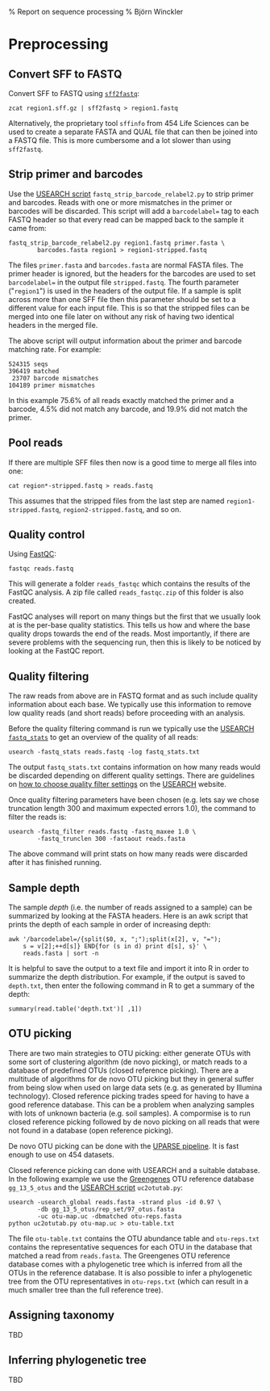 % Report on sequence processing
% Björn Winckler

# Preprocessing

## Convert SFF to FASTQ

Convert SFF to FASTQ using [`sff2fastq`][sff2fastq]:

    zcat region1.sff.gz | sff2fastq > region1.fastq

Alternatively, the proprietary tool `sffinfo` from 454 Life Sciences can be
used to create a separate FASTA and QUAL file that can then be joined into
a FASTQ file.  This is more cumbersome and a lot slower than using
`sff2fastq`.


## Strip primer and barcodes

Use the [USEARCH script][usearch-script] `fastq_strip_barcode_relabel2.py` to
strip primer and barcodes.  Reads with one or more mismatches in the primer or
barcodes will be discarded.  This script will add a `barcodelabel=` tag to each
FASTQ header so that every read can be mapped back to the sample it came from:

    fastq_strip_barcode_relabel2.py region1.fastq primer.fasta \
            barcodes.fasta region1 > region1-stripped.fastq

The files `primer.fasta` and `barcodes.fasta` are normal FASTA files.  The
primer header is ignored, but the headers for the barcodes are used to set
`barcodelabel=` in the output file `stripped.fastq`.  The fourth parameter
("`region1`") is used in the headers of the output file.  If a sample is split
across more than one SFF file then this parameter should be set to a different
value for each input file.  This is so that the stripped files can be merged
into one file later on without any risk of having two identical headers in the
merged file.

The above script will output information about the primer and barcode matching
rate.  For example:

    524315 seqs
    396419 matched
     23707 barcode mismatches
    104189 primer mismatches

In this example 75.6% of all reads exactly matched the primer and a barcode,
4.5% did not match any barcode, and 19.9% did not match the primer.


## Pool reads

If there are multiple SFF files then now is a good time to merge all files into
one:

    cat region*-stripped.fastq > reads.fastq

This assumes that the stripped files from the last step are named
`region1-stripped.fastq`, `region2-stripped.fastq`, and so on.


## Quality control

Using [FastQC][fastqc]:

    fastqc reads.fastq

This will generate a folder `reads_fastqc` which contains the results of the
FastQC analysis.  A zip file called `reads_fastqc.zip` of this folder is also
created.

FastQC analyses will report on many things but the first that we usually look
at is the per-base quality statistics.  This tells us how and where the base
quality drops towards the end of the reads.  Most importantly, if there are
severe problems with the sequencing run, then this is likely to be noticed by
looking at the FastQC report.


## Quality filtering

The raw reads from above are in FASTQ format and as such include quality
information about each base.  We typically use this information to remove low
quality reads (and short reads) before proceeding with an analysis.

Before the quality filtering command is run we typically use the
[USEARCH][usearch] [`fastq_stats`][usearch-fastq_stats] to get an overview of
the quality of all reads:

    usearch -fastq_stats reads.fastq -log fastq_stats.txt

The output `fastq_stats.txt` contains information on how many reads would be
discarded depending on different quality settings.  There are guidelines on
[how to choose quality filter settings][usearch-choose] on the
[USEARCH][usearch] website.

Once quality filtering parameters have been chosen (e.g. lets say we chose
truncation length 300 and maximum expected errors 1.0), the command to filter
the reads is:

    usearch -fastq_filter reads.fastq -fastq_maxee 1.0 \
            -fastq_trunclen 300 -fastaout reads.fasta

The above command will print stats on how many reads were discarded after it
has finished running.


## Sample depth

The sample *depth* (i.e. the number of reads assigned to a sample) can be
summarized by looking at the FASTA headers.  Here is an awk script that prints
the depth of each sample in order of increasing depth:

    awk '/barcodelabel=/{split($0, x, ";");split(x[2], v, "=");
        s = v[2];++d[s]} END{for (s in d) print d[s], s}' \
        reads.fasta | sort -n

It is helpful to save the output to a text file and import it into R in order
to summarize the depth distribution.  For example, if the output is saved to
`depth.txt`, then enter the following command in R to get a summary of the
depth:

    summary(read.table('depth.txt')[ ,1])


## OTU picking

There are two main strategies to OTU picking: either generate OTUs with some
sort of clustering algorithm (de novo picking), or match reads to a database of
predefined OTUs (closed reference picking).  There are a multitude of
algorithms for de novo OTU picking but they in general suffer from being slow
when used on large data sets (e.g. as generated by Illumina technology).
Closed reference picking trades speed for having to have a good reference
database.  This can be a problem when analyzing samples with lots of unknown
bacteria (e.g. soil samples).  A compormise is to run closed reference picking
followed by de novo picking on all reads that were not found in a database
(open reference picking).

De novo OTU picking can be done with the [UPARSE pipeline][uparse-pipeline].
It is fast enough to use on 454 datasets.

Closed reference picking can done with USEARCH and a suitable database.  In the
following example we use the [Greengenes][greengenes] OTU reference database
`gg_13_5_otus` and the [USEARCH script][usearch-script] `uc2otutab.py`:

    usearch -usearch_global reads.fasta -strand plus -id 0.97 \
            -db gg_13_5_otus/rep_set/97_otus.fasta
            -uc otu-map.uc -dbmatched otu-reps.fasta
    python uc2otutab.py otu-map.uc > otu-table.txt

The file `otu-table.txt` contains the OTU abundance table and `otu-reps.txt`
contains the representative sequences for each OTU in the database that matched
a read from `reads.fasta`.  The Greengenes OTU reference database comes with a
phylogenetic tree which is inferred from all the OTUs in the reference
database.  It is also possible to infer a phylogenetic tree from the OTU
representatives in `otu-reps.txt` (which can result in a much smaller tree than
the full reference tree).


## Assigning taxonomy

TBD

## Inferring phylogenetic tree

TBD


[sff2fastq]: https://github.com/indraniel/sff2fastq
[usearch-script]: http://drive5.com/python/
[fastqc]: http://www.bioinformatics.babraham.ac.uk/projects/fastqc/
[usearch]: http://www.drive5.com/usearch/manual/
[usearch-fastq_stats]: http://www.drive5.com/usearch/manual/fastq_stats.html
[usearch-choose]: http://www.drive5.com/usearch/manual/fastq_choose_filter.html
[qiime]: http://qiime.org/
[uparse-pipeline]: http://www.drive5.com/usearch/manual/uparse_pipeline.html
[greengenes]: http://greengenes.secondgenome.com
